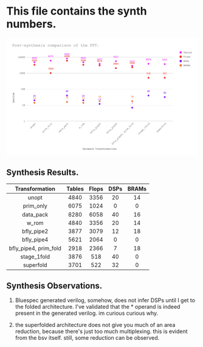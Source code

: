 # This file contains the synth numbers.

![plt](./_artifacts/plot.png)

## Synthesis Results.

|     Transformation    	| Tables 	| Flops 	| DSPs 	| BRAMs 	|
|:---------------------:	|:------:	|:-----:	|:----:	|:-----:	|
|         unopt         	|   4840 	|  3356 	|   20 	|    14 	|
|       prim_only       	|   6075 	|  1024 	|    0 	|     0 	|
|       data_pack       	|   8280 	|  6058 	|   40 	|    16 	|
|         w_rom         	|   4840 	|  3356 	|   20 	|    14 	|
|       bfly_pipe2      	|   3877 	|  3079 	|   12 	|    18 	|
|       bfly_pipe4      	|   5621 	|  2064 	|    0 	|     0 	|
| bfly_pipe4, prim_fold 	|   2918 	|  2366 	|    7 	|    18 	|
|      stage_1fold      	|   3876 	|   518 	|   40 	|     0 	|
|       superfold       	|   3701 	|   522 	|   32 	|     0 	|

## Synthesis Observations.

1. Bluespec generated verilog, somehow, does not infer DSPs until I get to the folded architecture. I've validated that the * operand is indeed present in the generated verilog. im curious curious why.

2. the superfolded architecture does not give you much of an area reduction, because there's just too much multiplexing. this is evident from the bsv itself. still, some reduction can be observed.
